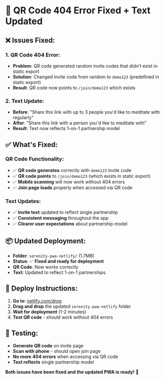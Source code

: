 # 🔧 QR Code 404 Error Fixed + Text Updated

## ❌ **Issues Fixed:**

### **1. QR Code 404 Error:**

- **Problem**: QR code generated random invite codes that didn't exist in static export
- **Solution**: Changed invite code from random to `demo123` (predefined in static export)
- **Result**: QR code now points to `/join/demo123` which exists

### **2. Text Update:**

- **Before**: "Share this link with up to 3 people you'd like to meditate with regularly"
- **After**: "Share this link with a person you'd like to meditate with"
- **Result**: Text now reflects 1-on-1 partnership model

## ✅ **What's Fixed:**

### **QR Code Functionality:**

- ✅ **QR code generates** correctly with `demo123` invite code
- ✅ **QR code points** to `/join/demo123` (which exists in static export)
- ✅ **Mobile scanning** will now work without 404 errors
- ✅ **Join page loads** properly when accessed via QR code

### **Text Updates:**

- ✅ **Invite text** updated to reflect single partnership
- ✅ **Consistent messaging** throughout the app
- ✅ **Clearer user expectations** about partnership model

## 📦 **Updated Deployment:**

- **Folder**: `serenity-pwa-netlify/` (1.7MB)
- **Status**: ✅ **Fixed and ready for deployment**
- **QR Code**: Now works correctly
- **Text**: Updated to reflect 1-on-1 partnerships

## 🚀 **Deploy Instructions:**

1. **Go to**: [netlify.com/drop](https://netlify.com/drop)
2. **Drag and drop** the updated `serenity-pwa-netlify` folder
3. **Wait for deployment** (1-2 minutes)
4. **Test QR code** - should work without 404 errors

## 📱 **Testing:**

- **Generate QR code** on invite page
- **Scan with phone** - should open join page
- **No more 404 errors** when accessing via QR code
- **Text reflects** single partnership model

**Both issues have been fixed and the updated PWA is ready!** 🎉
